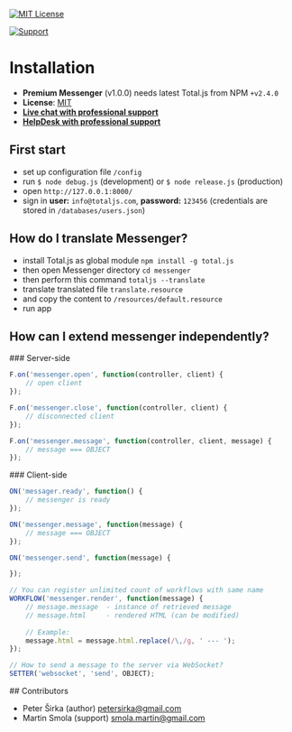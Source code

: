 [![MIT License][license-image]][license-url]

[![Support](https://www.totaljs.com/img/button-support.png?v=2)](https://www.totaljs.com/support/)

# Installation

- __Premium Messenger__ (v1.0.0) needs latest Total.js from NPM `+v2.4.0`
- __License__: [MIT](license.txt)
- [__Live chat with professional support__](https://messenger.totaljs.com)
- [__HelpDesk with professional support__](https://helpdesk.totaljs.com)

## First start

- set up configuration file `/config`
- run `$ node debug.js` (development) or `$ node release.js` (production)
- open `http://127.0.0.1:8000/`
- sign in __user:__ `info@totaljs.com`, __password:__ `123456` (credentials are stored in `/databases/users.json`)

## How do I translate Messenger?

- install Total.js as global module `npm install -g total.js`
- then open Messenger directory `cd messenger`
- then perform this command `totaljs --translate`
- translate translated file `translate.resource`
- and copy the content to `/resources/default.resource`
- run app

## How can I extend messenger independently?

### Server-side

```javascript
F.on('messenger.open', function(controller, client) {
    // open client
});

F.on('messenger.close', function(controller, client) {
    // disconnected client
});

F.on('messenger.message', function(controller, client, message) {
    // message === OBJECT
});
```

### Client-side

```javascript
ON('messager.ready', function() {
    // messenger is ready
});

ON('messenger.message', function(message) {
    // message === OBJECT
});

ON('messenger.send', function(message) {

});

// You can register unlimited count of workflows with same name
WORKFLOW('messenger.render', function(message) {
    // message.message  - instance of retrieved message
    // message.html     - rendered HTML (can be modified)
    
    // Example:
    message.html = message.html.replace(/\,/g, ' --- ');
});

// How to send a message to the server via WebSocket?
SETTER('websocket', 'send', OBJECT);
```

## Contributors

- Peter Širka (author) <petersirka@gmail.com>
- Martin Smola (support)  <smola.martin@gmail.com>

[license-image]: https://img.shields.io/badge/license-MIT-blue.svg?style=flat
[license-url]: license.txt
